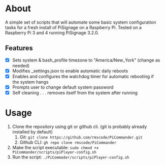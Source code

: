 # About
A simple set of scripts that will automate some basic system configuration tasks for a fresh install of PiSignage on a Raspberry Pi. Tested on a Raspberry Pi 3 and 4 running PiSignage 3.2.0.

## Features
- [x] Sets system & bash_profile timezone to "America/New_York" (change as needed)
- [x] Modifies _settings.json to enable automatic daily reboots
- [x] Enables and configures the watchdog timer for automatic rebooting if the system hangs
- [x] Prompts user to change default system password
- [x] Self cleaning . . . removes itself from the system after running 

# Usage
1. Clone the repository using git or github cli. (git is probably already installed by default)
   1. Git: `git clone https://github.com/rmscode/PiCommander.git`
   2. Github CLI: `gh repo clone rmscode/PiCommander`
2. Make the script executable: `sudo chmod +x PiCommander/scripts/piPlayer-config.sh`
3. Run the script: `./PiCommader/scripts/piPlayer-config.sh`
